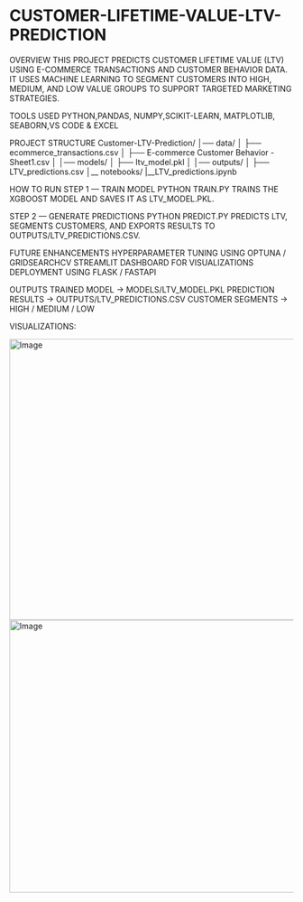 # CUSTOMER-LIFETIME-VALUE-LTV-PREDICTION

OVERVIEW
THIS PROJECT PREDICTS CUSTOMER LIFETIME VALUE (LTV) USING E-COMMERCE TRANSACTIONS AND CUSTOMER BEHAVIOR DATA.
IT USES MACHINE LEARNING TO SEGMENT CUSTOMERS INTO HIGH, MEDIUM, AND LOW VALUE GROUPS TO SUPPORT TARGETED MARKETING STRATEGIES.

TOOLS USED
PYTHON,PANDAS, NUMPY,SCIKIT-LEARN, MATPLOTLIB, SEABORN,VS CODE & EXCEL

PROJECT STRUCTURE
Customer-LTV-Prediction/
│── data/
│   ├── ecommerce_transactions.csv
│   ├── E-commerce Customer Behavior - Sheet1.csv
│
│── models/
│   ├── ltv_model.pkl
│
│── outputs/
│   ├── LTV_predictions.csv
│__ notebooks/
    |__LTV_predictions.ipynb

HOW TO RUN
STEP 1 — TRAIN MODEL
PYTHON TRAIN.PY
TRAINS THE XGBOOST MODEL AND SAVES IT AS LTV_MODEL.PKL.

STEP 2 — GENERATE PREDICTIONS
PYTHON PREDICT.PY
PREDICTS LTV, SEGMENTS CUSTOMERS, AND EXPORTS RESULTS TO
OUTPUTS/LTV_PREDICTIONS.CSV.

FUTURE ENHANCEMENTS
HYPERPARAMETER TUNING USING OPTUNA / GRIDSEARCHCV
STREAMLIT DASHBOARD FOR VISUALIZATIONS
DEPLOYMENT USING FLASK / FASTAPI

OUTPUTS
TRAINED MODEL → MODELS/LTV_MODEL.PKL
PREDICTION RESULTS → OUTPUTS/LTV_PREDICTIONS.CSV
CUSTOMER SEGMENTS → HIGH / MEDIUM / LOW

VISUALIZATIONS:

<img width="766" height="498" alt="Image" src="https://github.com/user-attachments/assets/b311a4bc-8277-4d9a-98c7-720d058a090d" />

<img width="662" height="483" alt="Image" src="https://github.com/user-attachments/assets/c551be06-e2b4-491c-a9d0-31cf32fc1ca5" />




